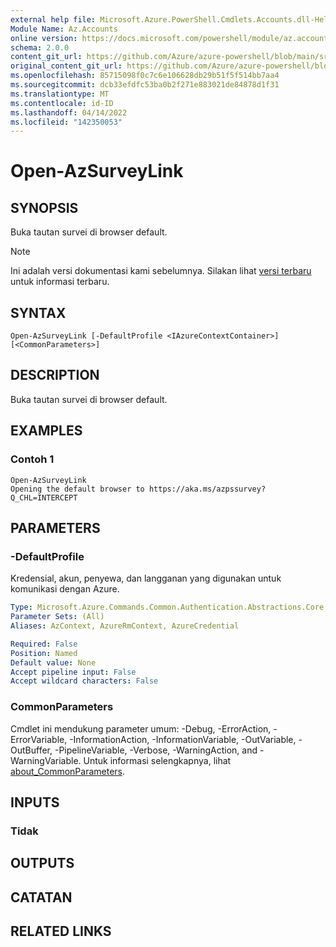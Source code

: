```yaml
---
external help file: Microsoft.Azure.PowerShell.Cmdlets.Accounts.dll-Help.xml
Module Name: Az.Accounts
online version: https://docs.microsoft.com/powershell/module/az.accounts/open-azsurveylink
schema: 2.0.0
content_git_url: https://github.com/Azure/azure-powershell/blob/main/src/Accounts/Accounts/help/Open-AzSurveyLink.md
original_content_git_url: https://github.com/Azure/azure-powershell/blob/main/src/Accounts/Accounts/help/Open-AzSurveyLink.md
ms.openlocfilehash: 85715098f0c7c6e106628db29b51f5f514bb7aa4
ms.sourcegitcommit: dcb33efdfc53ba0b2f271e883021de84878d1f31
ms.translationtype: MT
ms.contentlocale: id-ID
ms.lasthandoff: 04/14/2022
ms.locfileid: "142350053"
---
```

# Open-AzSurveyLink

## SYNOPSIS
Buka tautan survei di browser default.

> [!NOTE]
>Ini adalah versi dokumentasi kami sebelumnya. Silakan lihat [versi terbaru](/powershell/module/az.accounts/open-azsurveylink) untuk informasi terbaru.

## SYNTAX

```
Open-AzSurveyLink [-DefaultProfile <IAzureContextContainer>] [<CommonParameters>]
```

## DESCRIPTION
Buka tautan survei di browser default.

## EXAMPLES

### Contoh 1
```
Open-AzSurveyLink
Opening the default browser to https://aka.ms/azpssurvey?Q_CHL=INTERCEPT
```

## PARAMETERS

### -DefaultProfile
Kredensial, akun, penyewa, dan langganan yang digunakan untuk komunikasi dengan Azure.

```yaml
Type: Microsoft.Azure.Commands.Common.Authentication.Abstractions.Core.IAzureContextContainer
Parameter Sets: (All)
Aliases: AzContext, AzureRmContext, AzureCredential

Required: False
Position: Named
Default value: None
Accept pipeline input: False
Accept wildcard characters: False
```

### CommonParameters
Cmdlet ini mendukung parameter umum: -Debug, -ErrorAction, -ErrorVariable, -InformationAction, -InformationVariable, -OutVariable, -OutBuffer, -PipelineVariable, -Verbose, -WarningAction, and -WarningVariable. Untuk informasi selengkapnya, lihat [about_CommonParameters](http://go.microsoft.com/fwlink/?LinkID=113216).

## INPUTS

### Tidak

## OUTPUTS

## CATATAN

## RELATED LINKS
